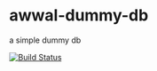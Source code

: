 # awwal-dummy-db
a simple dummy db

[![Build Status](https://app.travis-ci.com/mustafaAwwal/awwal-dummy-db.svg?branch=main)](https://app.travis-ci.com/mustafaAwwal/awwal-dummy-db)


